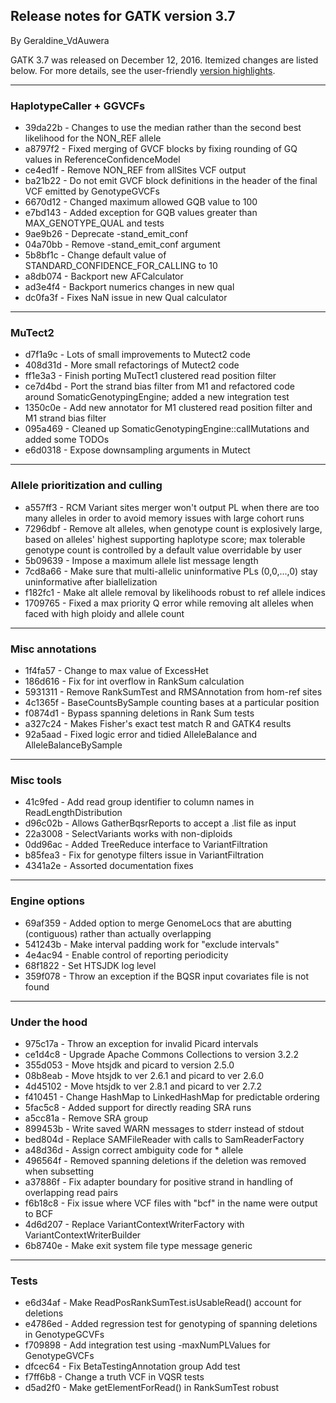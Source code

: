 ## Release notes for GATK version 3.7

By Geraldine_VdAuwera

<p>GATK 3.7 was released on December 12, 2016. Itemized changes are listed below. For more details, see the user-friendly <a rel="nofollow" href="https://software.broadinstitute.org/gatk/blog?id=8692">version highlights</a>.</p>

<hr></hr><h3>HaplotypeCaller + GGVCFs</h3>

<ul><li>39da22b - Changes to use the median rather than the second best likelihood for the NON_REF allele</li>
<li>a8797f2 - Fixed merging of GVCF blocks by fixing rounding of GQ values in ReferenceConfidenceModel</li>
<li>ce4ed1f - Remove NON_REF from allSites VCF output</li>
<li>ba21b22 - Do not emit GVCF block definitions in the header of the final VCF emitted by GenotypeGVCFs</li>
<li>6670d12 - Changed maximum allowed GQB value to 100</li>
<li>e7bd143 - Added exception for GQB values greater than MAX_GENOTYPE_QUAL and tests</li>
<li>9ae9b26 - Deprecate -stand_emit_conf</li>
<li>04a70bb - Remove -stand_emit_conf argument</li>
<li>5b8bf1c - Change default value of STANDARD_CONFIDENCE_FOR_CALLING to 10</li>
<li>a8db074 - Backport new AFCalculator</li>
<li>ad3e4f4 - Backport numerics changes in new qual</li>
<li>dc0fa3f - Fixes NaN issue in new Qual calculator</li>
</ul><hr></hr><h3>MuTect2</h3>

<ul><li>d7f1a9c - Lots of small improvements to Mutect2 code</li>
<li>408d31d - More small refactorings of Mutect2 code</li>
<li>ff1e3a3 - Finish porting MuTect1 clustered read position filter</li>
<li>ce7d4bd - Port the strand bias filter from M1 and refactored code around SomaticGenotypingEngine; added a new integration test</li>
<li>1350c0e - Add new annotator for M1 clustered read position filter and M1 strand bias filter</li>
<li>095a469 - Cleaned up SomaticGenotypingEngine::callMutations and added some TODOs</li>
<li>e6d0318 - Expose downsampling arguments in Mutect</li>
</ul><hr></hr><h3>Allele prioritization and culling</h3>

<ul><li>a557ff3 - RCM Variant sites merger won't output PL when there are too many alleles in order to avoid memory issues with large cohort runs</li>
<li>7296dbf - Remove alt alleles, when genotype count is explosively large, based on alleles' highest supporting haplotype score; max tolerable genotype count is controlled by a default value overridable by user</li>
<li>5b09639 - Impose a maximum allele list message length</li>
<li>7cd8a66 - Make sure that multi-allelic uninformative PLs (0,0,...,0) stay uninformative after biallelization</li>
<li>f182fc1 - Make alt allele removal by likelihoods robust to ref allele indices</li>
<li>1709765 - Fixed a max priority Q error while removing alt alleles when faced with high ploidy and allele count</li>
</ul><hr></hr><h3>Misc annotations</h3>

<ul><li>1f4fa57 - Change to max value of ExcessHet</li>
<li>186d616 - Fix for int overflow in RankSum calculation</li>
<li>5931311 - Remove RankSumTest and RMSAnnotation from hom-ref sites</li>
<li>4c1365f - BaseCountsBySample counting bases at a particular position</li>
<li>f0874d1 - Bypass spanning deletions in Rank Sum tests</li>
<li>a327c24 - Makes Fisher's exact test match R and GATK4 results</li>
<li>92a5aad - Fixed logic error and tidied AlleleBalance and AlleleBalanceBySample</li>
</ul><hr></hr><h3>Misc tools</h3>

<ul><li>41c9fed - Add read group identifier to column names in ReadLengthDistribution</li>
<li>d96c02b - Allows GatherBqsrReports to accept a .list file as input</li>
<li>22a3008 - SelectVariants works with non-diploids</li>
<li>0dd96ac - Added TreeReduce interface to VariantFiltration</li>
<li>b85fea3 - Fix for genotype filters issue in VariantFiltration</li>
<li>4341a2e - Assorted documentation fixes</li>
</ul><hr></hr><h3>Engine options</h3>

<ul><li>69af359 - Added option to merge GenomeLocs that are abutting (contiguous) rather than actually overlapping</li>
<li>541243b - Make interval padding work for "exclude intervals"</li>
<li>4e4ac94 - Enable control of reporting periodicity</li>
<li>68f1822 - Set HTSJDK log level</li>
<li>359f078 - Throw an exception if the BQSR input covariates file is not found</li>
</ul><hr></hr><h3>Under the hood</h3>

<ul><li>975c17a - Throw an exception for invalid Picard intervals</li>
<li>ce1d4c8 - Upgrade Apache Commons Collections to version 3.2.2</li>
<li>355d053 - Move htsjdk and picard to version 2.5.0</li>
<li>08b8eab - Move htsjdk to ver 2.6.1 and picard to ver 2.6.0</li>
<li>4d45102 - Move htsjdk to ver 2.8.1 and picard to ver 2.7.2</li>
<li>f410451 - Change HashMap to LinkedHashMap for predictable ordering</li>
<li>5fac5c8 - Added support for directly reading SRA runs</li>
<li>a5cc81a - Remove SRA group</li>
<li>899453b - Write saved WARN messages to stderr instead of stdout</li>
<li>bed804d - Replace SAMFileReader with calls to SamReaderFactory</li>
<li>a48d36d - Assign correct ambiguity code for * allele</li>
<li>496564f - Removed spanning deletions if the deletion was removed when subsetting</li>
<li>a37886f - Fix adapter boundary for positive strand in handling of overlapping read pairs</li>
<li>f6b18c8 - Fix issue where VCF files with "bcf" in the name were output to BCF</li>
<li>4d6d207 - Replace VariantContextWriterFactory with VariantContextWriterBuilder</li>
<li>6b8740e - Make exit system file type message generic</li>
</ul><hr></hr><h3>Tests</h3>

<ul><li>e6d34af - Make ReadPosRankSumTest.isUsableRead() account for deletions</li>
<li>e4786ed - Added regression test for genotyping of spanning deletions in GenotypeGCVFs</li>
<li>f709898 - Add integration test using -maxNumPLValues for GenotypeGVCFs</li>
<li>dfcec64 - Fix BetaTestingAnnotation group Add test</li>
<li>f7ff6b8 - Change a truth VCF in VQSR tests</li>
<li>d5ad2f0 - Make getElementForRead() in RankSumTest robust</li>
</ul>